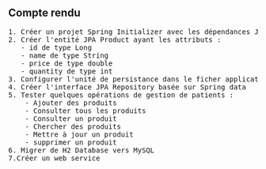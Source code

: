 <h2>Compte rendu</h2>
<pre>
1. Créer un projet Spring Initializer avec les dépendances JPA, H2, Spring Web et Lombock
2. Créer l'entité JPA Product ayant les attributs :
   - id de type Long
   - name de type String
   - price de type double
   - quantity de type int
3. Configurer l'unité de persistance dans le ficher application.properties
4. Créer l'interface JPA Repository basée sur Spring data
5. Tester quelques opérations de gestion de patients :
    - Ajouter des produits
    - Consulter tous les produits
    - Consulter un produit
    - Chercher des produits
    - Mettre à jour un produit
    - supprimer un produit
6. Migrer de H2 Database vers MySQL
7.Créer un web service
</pre>